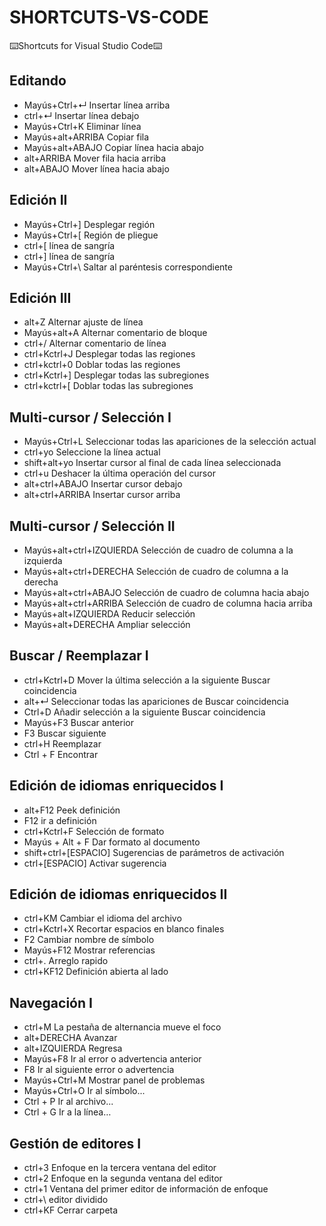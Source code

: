 # SHORTCUTS-VS-CODE
⌨️Shortcuts for Visual Studio Code⌨️

## Editando  
- Mayús+Ctrl+↵   Insertar línea arriba 
- ctrl+↵     Insertar línea debajo
- Mayús+Ctrl+K     Eliminar línea
- Mayús+alt+ARRIBA  Copiar fila
- Mayús+alt+ABAJO   Copiar línea hacia abajo
- alt+ARRIBA    Mover fila hacia arriba
- alt+ABAJO     Mover línea hacia abajo
 
## Edición II
- Mayús+Ctrl+]  Desplegar región
- Mayús+Ctrl+[  Región de pliegue
- ctrl+[   línea de sangría
- ctrl+]    línea de sangría
- Mayús+Ctrl+\    Saltar al paréntesis correspondiente
 
## Edición III
- alt+Z   Alternar ajuste de línea
- Mayús+alt+A   Alternar comentario de bloque
- ctrl+/    Alternar comentario de línea
- ctrl+Kctrl+J   Desplegar todas las regiones
- ctrl+kctrl+0   Doblar todas las regiones
- ctrl+Kctrl+]    Desplegar todas las subregiones
- ctrl+kctrl+[     Doblar todas las subregiones
 
## Multi-cursor / Selección I
- Mayús+Ctrl+L    Seleccionar todas las apariciones de la selección actual
- ctrl+yo      Seleccione la línea actual
- shift+alt+yo   Insertar cursor al final de cada línea seleccionada
- ctrl+u      Deshacer la última operación del cursor
- alt+ctrl+ABAJO   Insertar cursor debajo
- alt+ctrl+ARRIBA   Insertar cursor arriba
 
## Multi-cursor / Selección II
- Mayús+alt+ctrl+IZQUIERDA   Selección de cuadro de columna a la izquierda
- Mayús+alt+ctrl+DERECHA     Selección de cuadro de columna a la derecha
- Mayús+alt+ctrl+ABAJO    Selección de cuadro de columna hacia abajo
- Mayús+alt+ctrl+ARRIBA   Selección de cuadro de columna hacia arriba
- Mayús+alt+IZQUIERDA      Reducir selección
- Mayús+alt+DERECHA    Ampliar selección
 
## Buscar / Reemplazar I
- ctrl+Kctrl+D    Mover la última selección a la siguiente Buscar coincidencia
- alt+↵      Seleccionar todas las apariciones de Buscar coincidencia
- Ctrl+D     Añadir selección a la siguiente Buscar coincidencia
- Mayús+F3     Buscar anterior
- F3     Buscar siguiente
- ctrl+H      Reemplazar
- Ctrl + F     Encontrar
 
## Edición de idiomas enriquecidos I
- alt+F12   Peek definición
- F12    ir a definición
- ctrl+Kctrl+F    Selección de formato
- Mayús + Alt + F     Dar formato al documento
- shift+ctrl+[ESPACIO]    Sugerencias de parámetros de activación
- ctrl+[ESPACIO]      Activar sugerencia
 
## Edición de idiomas enriquecidos II
- ctrl+KM    Cambiar el idioma del archivo
- ctrl+Kctrl+X      Recortar espacios en blanco finales
- F2    Cambiar nombre de símbolo
- Mayús+F12    Mostrar referencias
- ctrl+.     Arreglo rapido
- ctrl+KF12    Definición abierta al lado
 
## Navegación I
- ctrl+M     La pestaña de alternancia mueve el foco
- alt+DERECHA     Avanzar
- alt+IZQUIERDA     Regresa
- Mayús+F8     Ir al error o advertencia anterior
- F8      Ir al siguiente error o advertencia
- Mayús+Ctrl+M    Mostrar panel de problemas
- Mayús+Ctrl+O    Ir al símbolo...
- Ctrl + P    Ir al archivo...
- Ctrl + G   Ir a la línea…
 
## Gestión de editores I
- ctrl+3     Enfoque en la tercera ventana del editor
- ctrl+2     Enfoque en la segunda ventana del editor
- ctrl+1     Ventana del primer editor de información de enfoque
- ctrl+\     editor dividido
- ctrl+KF    Cerrar carpeta
